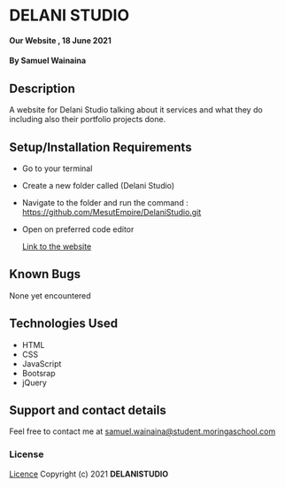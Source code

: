 # DELANI STUDIO

#### Our Website , 18 June 2021

#### By **Samuel Wainaina**

## Description

A website for Delani Studio talking about it services and what they do including also their portfolio projects done.

## Setup/Installation Requirements

- Go to your terminal
- Create a new folder called (Delani Studio)
- Navigate to the folder and run the command : https://github.com/MesutEmpire/DelaniStudio.git
- Open on preferred code editor

  [Link to the website](https://mesutempire.github.io/DelaniStudio/)

## Known Bugs

None yet encountered

## Technologies Used

- HTML
- CSS
- JavaScript
- Bootsrap
- jQuery

## Support and contact details

Feel free to contact me at samuel.wainaina@student.moringaschool.com

### License

[Licence](https://choosealicense.com/licenses/mit/)
Copyright (c) 2021 **DELANISTUDIO**
